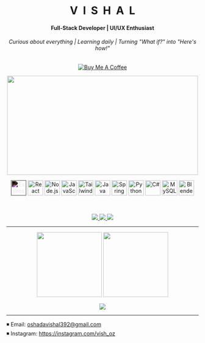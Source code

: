 <h1 align="center">V&nbsp;&nbsp;I&nbsp;&nbsp;S&nbsp;&nbsp;H&nbsp;&nbsp;A&nbsp;&nbsp;L</h1>
<h4 align="center">Full-Stack Developer | UI/UX Enthusiast</h4>
<h6 align="center">Curious about everything | Learning daily | Turning "What if?" into "Here's how!"</h6>

<p align="center">
  <a href="https://www.buymeacoffee.com/yourlink" target="_blank">
    <img src="https://img.shields.io/badge/Buy%20Me%20a%20Coffee-%E2%98%95-lightyellow?style=for-the-badge&logo=buy-me-a-coffee&logoColor=black" alt="Buy Me A Coffee"/>
  </a>
</p>

<p align="center">
  <img src="https://camo.githubusercontent.com/d5b8023397c632e791d495987bd0dcb4af3d3b3439dce25031c8f1fd46b87b43/68747470733a2f2f6d656469612e74656e6f722e636f6d2f595a506e477550655a763841414141642f636f64696e672e676966" height="260px" width="500px"/>
</p>

<!-- ⚛️ Custom Circular Tech Stack Highlight -->

<p align="center">
<img src="https://cdn.jsdelivr.net/gh/devicons/devicon/icons/express/express-original.svg" height="40" alt="Express" style="filter: invert(100%)"/>
<img src="https://cdn.jsdelivr.net/gh/devicons/devicon/icons/react/react-original.svg" height="40" alt="React"/>
<img src="https://cdn.jsdelivr.net/gh/devicons/devicon/icons/nodejs/nodejs-original.svg" height="40" alt="Node.js"/>
<img src="https://cdn.jsdelivr.net/gh/devicons/devicon/icons/javascript/javascript-original.svg" height="40" alt="JavaScript"/>
<img src="https://www.vectorlogo.zone/logos/tailwindcss/tailwindcss-icon.svg" height="40" alt="TailwindCSS"/>
<img src="https://cdn.jsdelivr.net/gh/devicons/devicon/icons/java/java-original.svg" height="40" alt="Java"/>
  <img src="https://cdn.jsdelivr.net/gh/devicons/devicon/icons/spring/spring-original.svg" height="40" alt="Spring Boot"/>
<img src="https://cdn.jsdelivr.net/gh/devicons/devicon/icons/python/python-original.svg" height="40" alt="Python"/>
<img src="https://cdn.jsdelivr.net/gh/devicons/devicon/icons/csharp/csharp-original.svg" height="40" alt="C#"/>
<img src="https://cdn.jsdelivr.net/gh/devicons/devicon/icons/mysql/mysql-original.svg" height="40" alt="MySQL"/>
<img src="https://cdn.jsdelivr.net/gh/devicons/devicon/icons/blender/blender-original.svg" height="40" alt="Blender"/>


</p>




<br/>

<p align="center">
  <a href="https://github.com/VishalOz" target="_blank">
    <img src="https://img.shields.io/github/followers/VishalOz?label=Follow&style=social"/>
  </a>
  <a href="https://twitter.com/vishal_oshada" target="_blank">
    <img src="https://img.shields.io/twitter/follow/vish_oz?style=social"/>
  </a>
  <a href="https://linkedin.com/in/vishal_sudasinghe" target="_blank">
    <img src="https://img.shields.io/badge/LinkedIn-Connect-blue"/>
  </a>
</p>




---

<p align="center">
  <img src="https://github-readme-stats.vercel.app/api?username=VishalOz&show_icons=true&theme=tokyonight&hide_border=true&cache_seconds=3600" height="170"/>
  <img src="https://streak-stats.demolab.com?user=VishalOz&theme=tokyonight&hide_border=true" height="170"/>
</p>

<p align="center">
  <img src="https://github-readme-stats.vercel.app/api/top-langs/?username=VishalOz&layout=compact&theme=tokyonight&hide_border=true&langs_count=8"/>
</p>

---

◾️ Email: oshadavishal392@gmail.com  
◾️ Instagram: https://instagram.com/vish_oz
